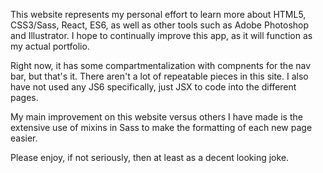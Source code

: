 This website represents my personal effort to learn more about HTML5, CSS3/Sass, React, ES6, as well as other tools such as Adobe Photoshop and Illustrator. I hope to continually improve this app, as it will function as my actual portfolio.

Right now, it has some compartmentalization with compnents for the nav bar, but that's it. There aren't a lot of repeatable pieces in this site. I also have not used any JS6 specifically, just JSX to code into the different pages.

My main improvement on this website versus others I have made is the extensive use of mixins in Sass to make the formatting of each new page easier.

Please enjoy, if not seriously, then at least as a decent looking joke.
